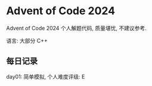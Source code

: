 # Advent of Code 2024
Advent of Code 2024 个人解题代码, 质量堪忧, 不建议参考.

语言: 大部分 C++

## 每日记录

day01: 简单模拟, 个人难度评级: E
